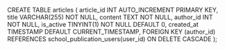 CREATE TABLE articles (
    article_id INT AUTO_INCREMENT PRIMARY KEY,
    title VARCHAR(255) NOT NULL,
    content TEXT NOT NULL,
    author_id INT NOT NULL,
    is_active TINYINT(1) NOT NULL DEFAULT 0,
    created_at TIMESTAMP DEFAULT CURRENT_TIMESTAMP,
    FOREIGN KEY (author_id) REFERENCES school_publication_users(user_id) ON DELETE CASCADE
);
